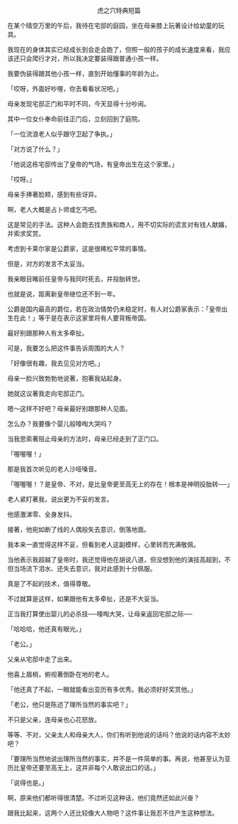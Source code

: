 <p align="center">虎之穴特典短篇</p>

在某个晴空万里的午后，我待在宅邸的庭园，坐在母亲膝上玩著设计给幼童的玩具。

我现在的身体其实已经成长到会走会跑了，但照一般的孩子的成长速度来看，我应该还只会爬行才对，所以我决定要装得跟普通小孩一样。

我要伪装得跟其他小孩一样，直到开始懂事的年龄为止。

「哎呀，外面好吵喔，你去看看状况吧。」

母亲发现宅邸正门和平时不同，今天显得十分吵闹。

其中一位女仆奉命前往正门后，立刻回到了庭院。

「一位流浪老人似乎跟守卫起了争执。」

「对方说了什么？」

「他说这栋宅邸传出了皇帝的气场，有皇帝出生在这个家里。」

「哎呀。」

母亲手捧著脸颊，感到有些讶异。

啊，老人大概是占卜师或乞丐吧。

这是常见的手法。这种人会跑去找贵族和商人，用不切实际的谎言对有钱人献媚，并索求奖赏。

考虑到卡莱尔家是公爵家，这是很稀松平常的事情。

但是，对方的发言不太妥当。

我亲眼目睹前任皇帝与我同时死去，并投胎转世。

也就是说，距离新皇帝继位还不到一年。

公爵是国内最高的爵位，若在政治情势仍未稳定时，有人对公爵家表示：「皇帝出生在此！」等于是在表示这家里将有人要背叛帝国。

最好别跟那种人有太多牵扯。

可是，我要怎么把这件事告诉周围的大人？

「好像很有趣，我去见见对方吧。」

母亲一脸兴致勃勃地说著，抱著我站起身。

她就这议著我走向宅邸正门。

嗯～这样不好吧？母亲最好别跟那种人见面。

怎么办？我要像个婴儿般嚎啕大哭吗？

当我思索著阻止母亲的方法时，母亲已经走到了正门口。

「喔喔喔！」

那是我首次听见的老人沙哑嗓音。

「喔喔喔！？是皇帝、不对，是比皇帝更至高无上的存在！根本是神明投胎转──」

老人紧盯著我，说出更为不妥的发言。

他感激涕零、全身发抖。

接著，他宛如断了线的人偶般失去意识，倒落地面。

我本来一直觉得这样不妥，但看到老人这副模样，心里转而充满敬佩。

当他表示我超越了皇帝时，我还觉得他在胡说八道，但没想到他的演技高超到，不但当场流下泪水、还失去意识，我对此感到十分佩服。

真是了不起的技术，值得尊敬。

不过就算是这样，如果跟他有太多牵扯，还是不大妥当。

正当我打算使出婴儿的必杀技──嚎啕大哭，让母亲返回宅邸之际──

「哈哈哈，他还真有眼光。」

「老公。」

父亲从宅邸中走了出来。

他喜上眉梢，俯视著倒卧在地的老人。

「他还真了不起，一眼就能看出亚历有多优秀。我必须好好奖赏他。」

「老公，他只是陈述了理所当然的事实吧？」

不只是父亲，连母亲也心花怒放。

等等、不对，父亲太人和母亲大人，你们有听到他说的话吗？他说的话内容不太妙吧？

「要理所当然地说出理所当然的事实，并不是一件简单的事。再说，他甚至认为亚历比皇帝还要至高无上，这并非每个人敢说出口的话。」

「说得也是。」

啊，原来他们都听得很清楚。不过听见这种话，他们竟然还如此兴奋？

跟我比起来，这两个人还比较像大人物吧？这件事让我忍不住产生这种想法。

